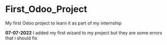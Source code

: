 # First_Odoo_Project
My first Odoo project to learn it as part of my internship

__07-07-2022__
I added my first wizard to my project but they are some errors that i should fix

